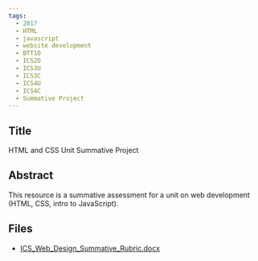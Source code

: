 ```yaml
---
tags:
  - 2017
  - HTML
  - javascript
  - website development
  - BTT1O
  - ICS2O
  - ICS3U
  - ICS3C
  - ICS4U
  - ICS4C
  - Summative Project
---
```

    
## Title

HTML and CSS Unit Summative Project

## Abstract

This resource is a summative assessment for a unit on web development (HTML, CSS, intro to JavaScript).

## Files

- [ICS_Web_Design_Summative_Rubric.docx](https://www.russellgordon.ca/acse/cemc-cse-resources/resources/2017/Danitte_Kozai/ICS_Web_Design_Summative_Rubric.docx)
